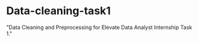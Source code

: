 # Data-cleaning-task1
 "Data Cleaning and Preprocessing for Elevate Data Analyst Internship Task 1."
